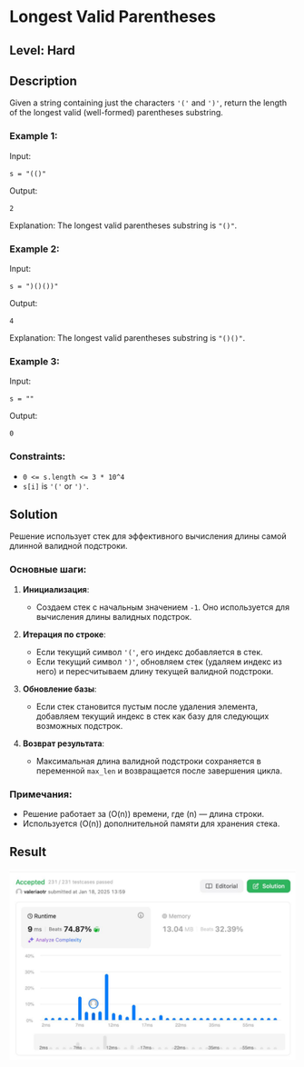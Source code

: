 # Longest Valid Parentheses
## Level: Hard

## Description

Given a string containing just the characters `'('` and `')'`, return the length of the longest valid (well-formed) parentheses substring.

### Example 1:

Input:
```
s = "(()"
```
Output:
```
2
```
Explanation: The longest valid parentheses substring is `"()"`.

### Example 2:

Input:
```
s = ")()())"
```
Output:
```
4
```
Explanation: The longest valid parentheses substring is `"()()"`.

### Example 3:

Input:
```
s = ""
```
Output:
```
0
```

### Constraints:

- `0 <= s.length <= 3 * 10^4`
- `s[i]` is `'('` or `')'`.

## Solution

Решение использует стек для эффективного вычисления длины самой длинной валидной подстроки.

### Основные шаги:

1. **Инициализация**:
   - Создаем стек с начальным значением `-1`. Оно используется для вычисления длины валидных подстрок.

2. **Итерация по строке**:
   - Если текущий символ `'('`, его индекс добавляется в стек.
   - Если текущий символ `')'`, обновляем стек (удаляем индекс из него) и пересчитываем длину текущей валидной подстроки.

3. **Обновление базы**:
   - Если стек становится пустым после удаления элемента, добавляем текущий индекс в стек как базу для следующих возможных подстрок.

4. **Возврат результата**:
   - Максимальная длина валидной подстроки сохраняется в переменной `max_len` и возвращается после завершения цикла.

### Примечания:
- Решение работает за \(O(n)\) времени, где \(n\) — длина строки.
- Используется \(O(n)\) дополнительной памяти для хранения стека.

## Result
![Result](task-5-result.jpg)
